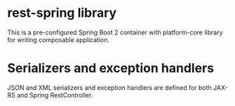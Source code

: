 # rest-spring library

This is a pre-configured Spring Boot 2 container with platform-core library for writing composable application.

# Serializers and exception handlers

JSON and XML serializers and exception handlers are defined for both JAX-RS and Spring RestController.
